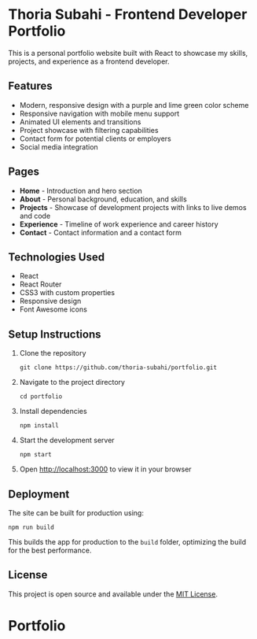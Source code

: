 # Thoria Subahi - Frontend Developer Portfolio

This is a personal portfolio website built with React to showcase my skills, projects, and experience as a frontend developer.

## Features

- Modern, responsive design with a purple and lime green color scheme
- Responsive navigation with mobile menu support
- Animated UI elements and transitions
- Project showcase with filtering capabilities
- Contact form for potential clients or employers
- Social media integration

## Pages

- **Home** - Introduction and hero section
- **About** - Personal background, education, and skills
- **Projects** - Showcase of development projects with links to live demos and code
- **Experience** - Timeline of work experience and career history
- **Contact** - Contact information and a contact form

## Technologies Used

- React
- React Router
- CSS3 with custom properties
- Responsive design
- Font Awesome icons

## Setup Instructions

1. Clone the repository

   ```
   git clone https://github.com/thoria-subahi/portfolio.git
   ```

2. Navigate to the project directory

   ```
   cd portfolio
   ```

3. Install dependencies

   ```
   npm install
   ```

4. Start the development server

   ```
   npm start
   ```

5. Open [http://localhost:3000](http://localhost:3000) to view it in your browser

## Deployment

The site can be built for production using:

```
npm run build
```

This builds the app for production to the `build` folder, optimizing the build for the best performance.

## License

This project is open source and available under the [MIT License](LICENSE).
# Portfolio
